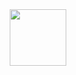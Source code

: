 <div id="header" align="center">
  <img src="https://media.giphy.com/media/YrTJKOe0FhQJAUXTyp/giphy-downsized-large.gif" width="100"/>
</div>


<!--
**diego-sierra-r/diego-sierra-r** is a ✨ _special_ ✨ repository because its `README.md` (this file) appears on your GitHub profile.
